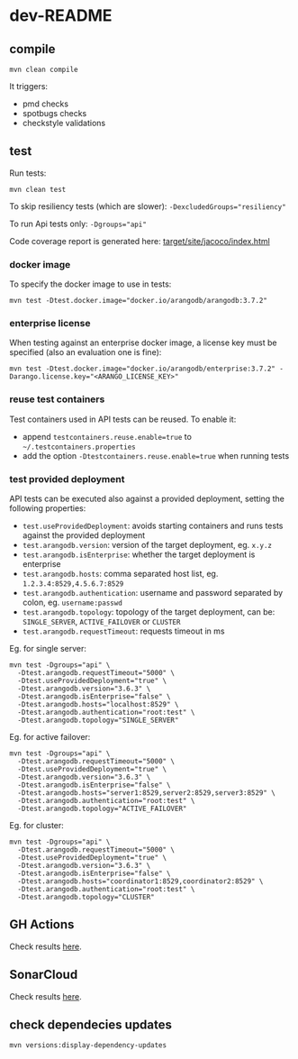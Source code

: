 # dev-README


## compile

```shell script
mvn clean compile
```

It triggers:
- pmd checks
- spotbugs checks
- checkstyle validations


## test

Run tests:
```shell script
mvn clean test
```

To skip resiliency tests (which are slower): `-DexcludedGroups="resiliency"`

To run Api tests only: `-Dgroups="api"`

Code coverage report is generated here: [target/site/jacoco/index.html](target/site/jacoco/index.html)

### docker image

To specify the docker image to use in tests:
```shell script
mvn test -Dtest.docker.image="docker.io/arangodb/arangodb:3.7.2"
```

### enterprise license

When testing against an enterprise docker image, a license key must be specified (also an evaluation one is fine):

```shell script
mvn test -Dtest.docker.image="docker.io/arangodb/enterprise:3.7.2" -Darango.license.key="<ARANGO_LICENSE_KEY>"
```

### reuse test containers

Test containers used in API tests can be reused. To enable it:
- append `testcontainers.reuse.enable=true` to `~/.testcontainers.properties`
- add the option `-Dtestcontainers.reuse.enable=true` when running tests


### test provided deployment

API tests can be executed also against a provided deployment, setting the following properties:
- `test.useProvidedDeployment`: avoids starting containers and runs tests against the provided deployment
- `test.arangodb.version`: version of the target deployment, eg. `x.y.z` 
- `test.arangodb.isEnterprise`: whether the target deployment is enterprise 
- `test.arangodb.hosts`: comma separated host list, eg. `1.2.3.4:8529,4.5.6.7:8529` 
- `test.arangodb.authentication`: username and password separated by colon, eg. `username:passwd`  
- `test.arangodb.topology`: topology of the target deployment, can be: `SINGLE_SERVER`, `ACTIVE_FAILOVER` or `CLUSTER`
- `test.arangodb.requestTimeout`: requests timeout in ms

Eg. for single server:
```shell script
mvn test -Dgroups="api" \
  -Dtest.arangodb.requestTimeout="5000" \
  -Dtest.useProvidedDeployment="true" \
  -Dtest.arangodb.version="3.6.3" \
  -Dtest.arangodb.isEnterprise="false" \
  -Dtest.arangodb.hosts="localhost:8529" \
  -Dtest.arangodb.authentication="root:test" \
  -Dtest.arangodb.topology="SINGLE_SERVER"
```

Eg. for active failover:
```shell script
mvn test -Dgroups="api" \
  -Dtest.arangodb.requestTimeout="5000" \
  -Dtest.useProvidedDeployment="true" \
  -Dtest.arangodb.version="3.6.3" \
  -Dtest.arangodb.isEnterprise="false" \
  -Dtest.arangodb.hosts="server1:8529,server2:8529,server3:8529" \
  -Dtest.arangodb.authentication="root:test" \
  -Dtest.arangodb.topology="ACTIVE_FAILOVER"
```

Eg. for cluster:
```shell script
mvn test -Dgroups="api" \
  -Dtest.arangodb.requestTimeout="5000" \
  -Dtest.useProvidedDeployment="true" \
  -Dtest.arangodb.version="3.6.3" \
  -Dtest.arangodb.isEnterprise="false" \
  -Dtest.arangodb.hosts="coordinator1:8529,coordinator2:8529" \
  -Dtest.arangodb.authentication="root:test" \
  -Dtest.arangodb.topology="CLUSTER"
```


## GH Actions

Check results [here](https://github.com/arangodb/arangodb-java-driver/actions?query=branch%3Anext+).


## SonarCloud

Check results [here](https://sonarcloud.io/dashboard?id=arangodb_arangodb-java-driver).


## check dependecies updates

```shell script
mvn versions:display-dependency-updates
```
